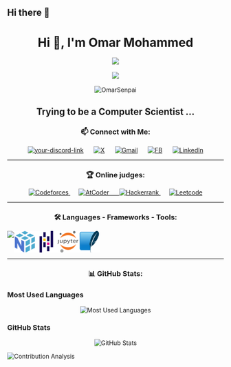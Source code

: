 ## Hi there 👋

<!--
**OmarSenpai/OmarSenpai** is a ✨ _special_ ✨ repository because its `README.md` (this file) appears on your GitHub profile.

Here are some ideas to get you started:

- 🔭 I’m currently working on ...
- 🌱 I’m currently learning ...
- 👯 I’m looking to collaborate on ...
- 🤔 I’m looking for help with ...
- 💬 Ask me about ...
- 📫 How to reach me: ...
- 😄 Pronouns: ...
- ⚡ Fun fact: ...
-->

<h1 align="center" style="animation: slideIn 1.5s ease-in-out;">Hi 👋, I'm Omar Mohammed</h1>

<p align="center">
	<img src="https://gifdb.com/images/high/sung-jin-woo-turning-to-the-side-i1t6vsc87o1tqqrj.gif" />
</p>

<p align="center">
	<img src="https://readme-typing-svg.herokuapp.com?font=Jetbrains+mono&size=32&pause=1000&width=435&lines=+Hi%2C+I'm+Omar+Mohammed+!" /> 
</p>

<p align="center">
	<img src="https://komarev.com/ghpvc/?username=OmarSenpai&label=Profile%20views&color=0e75b6&style=for-the-badge" alt="OmarSenpai" /> 
</p>

<h2>
	<p align="center">
	Trying to be a Computer Scientist ... <br>
	</p>
</h2>

<h3 align="center" style="animation: fadeIn 2s ease-in-out;">📫 Connect with Me:</h3>
<p align="center" style="animation: fadeIn 2s ease-in-out;">
  <a href="https://discord.gg/w5PP3KjB" target="blank"><img align="center" src="https://cdn-icons-png.flaticon.com/128/5968/5968756.png" alt="your-discord-link" height="40" width="40" /></a> 
 &nbsp;&nbsp;&nbsp;&nbsp;
  <a href="https://x.com/Omar_Otaku369" target="blank"><img align="center" src="https://cdn-icons-png.flaticon.com/128/5968/5968958.png" alt="X" height="30" width="30" /></a>
 &nbsp;&nbsp;&nbsp;&nbsp;
  <a href="mailto:Omar80747326@gmail.com" target="blank"><img align="center" src="https://upload.wikimedia.org/wikipedia/commons/7/7e/Gmail_icon_%282020%29.svg" alt="Gmail" height="40" width="40" /></a>
 &nbsp;&nbsp;&nbsp;&nbsp;
  <a href="https://www.linkedin.com/in/Omar0xM7py/" target="blank"><img align="center" src="https://cdn-icons-png.flaticon.com/128/3536/3536505.png" alt="FB" height="40" width="40" /></a> 
  &nbsp;&nbsp;&nbsp;&nbsp;
  <a href="https://web.facebook.com/OmarOtaku369/?_rdc=1&_rdr" target="blank"><img align="center" src="https://raw.githubusercontent.com/rahuldkjain/github-profile-readme-generator/master/src/images/icons/Social/facebook.svg" alt="LinkedIn" height="40" width="40" /></a>
</p>

---

<h3 align="center">🏆 Online judges:</h3>
<p align="center" style:="justify-content: center">
	</a>
	<a href="https://codeforces.com/profile/Omar_Senpai" target="_blank"> 
		<img src="https://img.icons8.com/?size=160&id=GO78dOMqYNlA&format=png" alt="Codeforces" style="width: 6%; height: 6%;">
	</a>
	&nbsp;&nbsp;&nbsp;&nbsp;
	<a href="https://atcoder.jp/users/Omar0xSenpai" target="_blank"> 
		<img src="https://gyazo.com/7e3cc31d647b0485085ea10cb72450f0/max_size/1000" alt="AtCoder" style="width: 6%; height: 6%;">
	&nbsp;&nbsp;&nbsp;&nbsp;
	<a href="https://www.hackerrank.com/profile/OmarSenpai" target="_blank"> 
		<img src="https://upload.wikimedia.org/wikipedia/commons/thumb/4/40/HackerRank_Icon-1000px.png/800px-HackerRank_Icon-1000px.png" alt="Hackerrank" style="width: 5%; height: 5%;">
	</a>
	&nbsp;&nbsp;&nbsp;&nbsp;
	<a href="https://leetcode.com/u/OmarSenpai/" target="_blank"> 
		<img src="https://cdn.iconscout.com/icon/free/png-256/free-leetcode-logo-icon-download-in-svg-png-gif-file-formats--technology-social-media-vol-4-pack-logos-icons-2944960.png?f=webp" alt="Leetcode" style="width: 5%; height: 5%;">
	</a>
</p>

---

<h3 align="center">🛠️ Languages - Frameworks - Tools:</h3>
<p align="center" style="justify content: space-evenly; display: flex;">
	<a href="https://skillicons.dev">
	<img src="https://skillicons.dev/icons?i=cpp,python,java,go,fastapi,postman,cmake,clion,pycharm" />
	</a>
	<img src="https://github.com/devicons/devicon/blob/master/icons/numpy/numpy-original.svg" width=50 height=50 >
	<img src="https://github.com/devicons/devicon/blob/master/icons/pandas/pandas-original.svg" width=50 height=50 >
	<img src="https://github.com/devicons/devicon/blob/master/icons/jupyter/jupyter-original-wordmark.svg" width=50 height=50 >
	<img src="https://github.com/devicons/devicon/blob/master/icons/sqlite/sqlite-original.svg" width=50 height=50 >
</p>

---

<h3 align="center">📊 GitHub Stats:</h3>

### Most Used Languages
<p align="center" style="animation: fadeIn 2s ease-in-out;">
  <img src="https://github-readme-stats.vercel.app/api/top-langs/?username=OmarSenpai&layout=compact&theme=transparent&langs_count=8&hide_border=false" alt="Most Used Languages" />
</p>

### GitHub Stats
<div>
	<p align="center" style="animation: fadeIn 2s ease-in-out;">
	  <img src="https://github-readme-stats.vercel.app/api?username=OmarSenpai&show_icons=true&theme=transparent&hide_border=false" alt="GitHub Stats" />
	</p>

	
  <img src="https://github-readme-activity-graph.vercel.app/graph?username=OmarSenpai&theme=xcode&bg_color=ffffff&color=000000&line=1fb7e0&point=000000&area=true&hide_border=False" alt="Contribution Analysis">

 </div>

